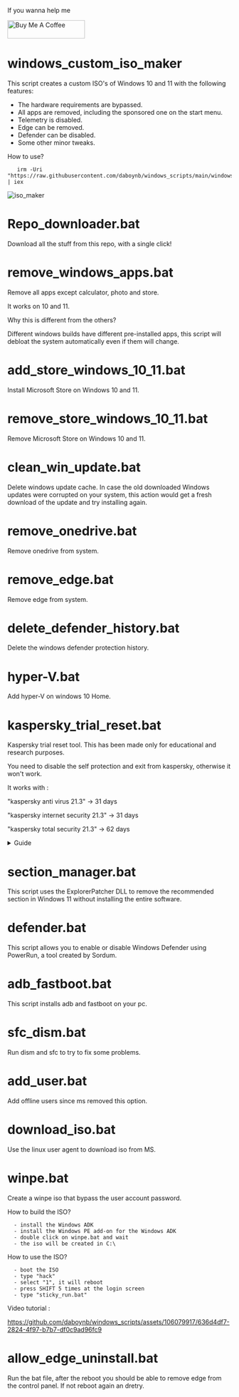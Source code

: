 If you wanna help me

<a href="https://www.buymeacoffee.com/daboynb" target="_blank"><img src="https://cdn.buymeacoffee.com/buttons/default-orange.png" alt="Buy Me A Coffee" height="41" width="174"></a>

# windows_custom_iso_maker
This script creates a custom ISO's of Windows 10 and 11 with the following features:

- The hardware requirements are bypassed.
- All apps are removed, including the sponsored one on the start menu.
- Telemetry is disabled.
- Edge can be removed.
- Defender can be disabled.
- Some other minor tweaks.

How to use?

       irm -Uri "https://raw.githubusercontent.com/daboynb/windows_scripts/main/windows_custom_iso_maker/downloader.ps1" | iex

![iso_maker](https://github.com/daboynb/windows_scripts/assets/106079917/4de480af-ee13-48c7-b02b-971369931b60)

# Repo_downloader.bat
Download all the stuff from this repo, with a single click!

# remove_windows_apps.bat
Remove all apps except calculator, photo and store.

It works on 10 and 11.

Why this is different from the others?

Different windows builds have different pre-installed apps, this script will debloat the system automatically even if them will change. 

# add_store_windows_10_11.bat
Install Microsoft Store on Windows 10 and 11.

# remove_store_windows_10_11.bat
Remove Microsoft Store on Windows 10 and 11.

# clean_win_update.bat
Delete windows update cache.
In case the old downloaded Windows updates were corrupted on your system, this action would get a fresh download of the update and try installing again.

# remove_onedrive.bat
Remove onedrive from system.

# remove_edge.bat
Remove edge from system.

# delete_defender_history.bat
Delete the windows defender protection history.

# hyper-V.bat
Add hyper-V on windows 10 Home.

# kaspersky_trial_reset.bat
Kaspersky trial reset tool. This has been made only for educational and research purposes.

You need to disable the self protection and exit from kaspersky, otherwise it won't work.

It works with :

"kaspersky anti virus 21.3" -> 31 days

"kaspersky internet security 21.3" -> 31 days

"kaspersky total security 21.3" -> 62 days

<details>
  <summary>Guide</summary>
  
![1](https://user-images.githubusercontent.com/106079917/228910713-3e71d198-d273-4a89-8f31-1787965acc7c.PNG)
![2](https://user-images.githubusercontent.com/106079917/228910715-21d23203-35eb-4552-b6bd-c48821218214.PNG)
![3](https://user-images.githubusercontent.com/106079917/228910718-c39a3816-8e21-43ce-ae66-cce92cdbdda2.PNG)
![4](https://user-images.githubusercontent.com/106079917/228910720-e707df3d-4dc5-476d-9689-b63e1ae3925a.PNG)
![5](https://user-images.githubusercontent.com/106079917/228910722-25391b8d-3dd7-4042-ab0c-de12164778dd.PNG)
![6](https://user-images.githubusercontent.com/106079917/228910725-57ef4f9b-d6e4-4302-b3ac-5860e8279e5f.PNG)
![7](https://user-images.githubusercontent.com/106079917/228910727-6fca4891-8518-40e8-831f-f72b53beaecf.PNG)
![8](https://user-images.githubusercontent.com/106079917/228910728-6c318701-2c1b-441d-abf3-f96e8d621a85.PNG)


</details>

# section_manager.bat
This script uses the ExplorerPatcher DLL to remove the recommended section in Windows 11 without installing the entire software.

# defender.bat
This script allows you to enable or disable Windows Defender using PowerRun, a tool created by Sordum.

# adb_fastboot.bat
This script installs adb and fastboot on your pc.

# sfc_dism.bat

Run dism and sfc to try to fix some problems.

# add_user.bat

Add offline users since ms removed this option.

# download_iso.bat

Use the linux user agent to download iso from MS.

# winpe.bat

Create a winpe iso that bypass the user account password.

How to build the ISO?

      - install the Windows ADK
      - install the Windows PE add-on for the Windows ADK
      - double click on winpe.bat and wait
      - the iso will be created in C:\

How to use the ISO?

      - boot the ISO
      - type "hack"
      - select "1", it will reboot
      - press SHIFT 5 times at the login screen
      - type "sticky_run.bat"

Video tutorial :


https://github.com/daboynb/windows_scripts/assets/106079917/636d4df7-2824-4f97-b7b7-df0c9ad96fc9

# allow_edge_uninstall.bat
Run the bat file, after the reboot you should be able to remove edge from the control panel. If not reboot again an dretry.